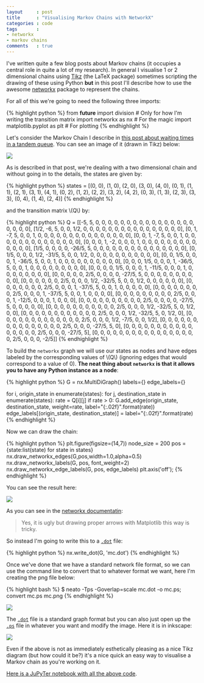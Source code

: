 ```yaml
---
layout     : post
title      : "Visualising Markov Chains with NetworkX"
categories : code
tags       :
- networkx
- markov chains
comments   : true
---
```


I've written quite a few blog posts about Markov chains (it occupies a central
role in quite a lot of my research). In general I visualise 1 or 2 dimensional
chains using [Tikz](http://www.texample.net/tikz/) (the LaTeX package) sometimes
scripting the drawing of these using Python **but** in this post I'll describe
how to use the awesome [networkx](https://networkx.github.io/) package to
represent the chains.

For all of this we're going to need the following three imports:

{% highlight python %}
from __future__ import division  # Only for how I'm writing the transition matrix
import networkx as nx  # For the magic
import matplotlib.pyplot as plt  # For plotting
{% endhighlight %}

Let's consider the Markov Chain I describe in [this post about waiting times in
a tandem
queue](http://vknight.org/unpeudemath/code/2014/09/19/the-expected-waiting-time-in-a-tandem-queue-with-blocking-using-sage/). You can see an image of it (drawn in Tikz) below:

![]({{site.baseurl}}/assets/images/small_chain.png)

As is described in that post, we're dealing with a two dimensional chain and
without going in to the details, the states are given by:

{% highlight python %}
states = [(0, 0),
          (1, 0),
          (2, 0),
          (3, 0),
          (4, 0),
          (0, 1),
          (1, 1),
          (2, 1),
          (3, 1),
          (4, 1),
          (0, 2),
          (1, 2),
          (2, 2),
          (3, 2),
          (4, 2),
          (0, 3),
          (1, 3),
          (2, 3),
          (3, 3),
          (0, 4),
          (1, 4),
          (2, 4)]
{% endhighlight %}

and the transition matrix \\(Q\\) by:

{% highlight python %}
Q = [[-5, 5, 0, 0, 0, 0, 0, 0, 0, 0, 0, 0, 0, 0, 0, 0, 0, 0, 0, 0, 0, 0],
     [1/2, -6, 5, 0, 0, 1/2, 0, 0, 0, 0, 0, 0, 0, 0, 0, 0, 0, 0, 0, 0, 0, 0],
     [0, 1, -7, 5, 0, 0, 1, 0, 0, 0, 0, 0, 0, 0, 0, 0, 0, 0, 0, 0, 0, 0],
     [0, 0, 1, -7, 5, 0, 0, 1, 0, 0, 0, 0, 0, 0, 0, 0, 0, 0, 0, 0, 0, 0],
     [0, 0, 0, 1, -2, 0, 0, 0, 1, 0, 0, 0, 0, 0, 0, 0, 0, 0, 0, 0, 0, 0],
     [1/5, 0, 0, 0, 0, -26/5, 5, 0, 0, 0, 0, 0, 0, 0, 0, 0, 0, 0, 0, 0, 0, 0],
     [0, 1/5, 0, 0, 0, 1/2, -31/5, 5, 0, 0, 1/2, 0, 0, 0, 0, 0, 0, 0, 0, 0, 0, 0],
     [0, 0, 1/5, 0, 0, 0, 1, -36/5, 5, 0, 0, 1, 0, 0, 0, 0, 0, 0, 0, 0, 0, 0],
     [0, 0, 0, 1/5, 0, 0, 0, 1, -36/5, 5, 0, 0, 1, 0, 0, 0, 0, 0, 0, 0, 0, 0],
     [0, 0, 0, 0, 1/5, 0, 0, 0, 1, -11/5, 0, 0, 0, 1, 0, 0, 0, 0, 0, 0, 0, 0],
     [0, 0, 0, 0, 0, 2/5, 0, 0, 0, 0, -27/5, 5, 0, 0, 0, 0, 0, 0, 0, 0, 0, 0],
     [0, 0, 0, 0, 0, 0, 2/5, 0, 0, 0, 1/2, -32/5, 5, 0, 0, 1/2, 0, 0, 0, 0, 0, 0],
     [0, 0, 0, 0, 0, 0, 0, 2/5, 0, 0, 0, 1, -37/5, 5, 0, 0, 1, 0, 0, 0, 0, 0],
     [0, 0, 0, 0, 0, 0, 0, 0, 2/5, 0, 0, 0, 1, -37/5, 5, 0, 0, 1, 0, 0, 0, 0],
     [0, 0, 0, 0, 0, 0, 0, 0, 0, 2/5, 0, 0, 0, 1, -12/5, 0, 0, 0, 1, 0, 0, 0],
     [0, 0, 0, 0, 0, 0, 0, 0, 0, 0, 2/5, 0, 0, 0, 0, -27/5, 5, 0, 0, 0, 0, 0],
     [0, 0, 0, 0, 0, 0, 0, 0, 0, 0, 0, 2/5, 0, 0, 0, 1/2, -32/5, 5, 0, 1/2, 0, 0],
     [0, 0, 0, 0, 0, 0, 0, 0, 0, 0, 0, 0, 2/5, 0, 0, 0, 1/2, -32/5, 5, 0, 1/2, 0],
     [0, 0, 0, 0, 0, 0, 0, 0, 0, 0, 0, 0, 0, 2/5, 0, 0, 0, 1/2, -7/5, 0, 0, 1/2],
     [0, 0, 0, 0, 0, 0, 0, 0, 0, 0, 0, 0, 0, 0, 0, 2/5, 0, 0, 0, -27/5, 5, 0],
     [0, 0, 0, 0, 0, 0, 0, 0, 0, 0, 0, 0, 0, 0, 0, 0, 2/5, 0, 0, 0, -27/5, 5],
     [0, 0, 0, 0, 0, 0, 0, 0, 0, 0, 0, 0, 0, 0, 0, 0, 0, 2/5, 0, 0, 0, -2/5]]
{% endhighlight %}

To build the `networkx` graph we will use our states as nodes and have edges
labeled by the corresponding values of \\(Q\\) (ignoring edges that would
correspond to a value of 0). **The neat thing about `networkx` is that it
allows you to have any Python instance as a node**:

{% highlight python %}
G = nx.MultiDiGraph()
labels={}
edge_labels={}

for i, origin_state in enumerate(states):
    for j, destination_state in enumerate(states):
        rate = Q[i][j]
        if rate > 0:
            G.add_edge(origin_state,
                       destination_state,
                       weight=rate,
                       label="{:.02f}".format(rate))
            edge_labels[(origin_state, destination_state)] = label="{:.02f}".format(rate)
{% endhighlight %}

Now we can draw the chain:

{% highlight python %}
plt.figure(figsize=(14,7))
node_size = 200
pos = {state:list(state) for state in states}
nx.draw_networkx_edges(G,pos,width=1.0,alpha=0.5)
nx.draw_networkx_labels(G, pos, font_weight=2)
nx.draw_networkx_edge_labels(G, pos, edge_labels)
plt.axis('off');
{% endhighlight %}

You can see the result here:

![]({{site.baseurl}}/assets/images/mc-matplotlib.svg)

As you can see in the [networkx documentatin](https://networkx.github.io/documentation/latest/reference/generated/networkx.drawing.nx_pylab.draw_networkx_edges.html):

> Yes, it is ugly but drawing proper arrows with Matplotlib this way is tricky.

So instead I'm going to write this to a
[`.dot`]({{site.baseurl}}/assets/images/mc.dot) file:

{% highlight python %}
nx.write_dot(G, 'mc.dot')
{% endhighlight %}

Once we've done that we have a standard network file format, so we can use the
command line to convert that to whatever format we want, here I'm creating the
png file below:

{% highlight bash %}
$ neato -Tps -Goverlap=scale mc.dot -o mc.ps; convert mc.ps mc.png
{% endhighlight %}

![]({{site.baseurl}}/assets/images/mc.png)

The [`.dot`]({{site.baseurl}}/assets/images/mc.dot) file is a standard graph
format but you can also just open up the
[`.ps`]({{site.baseurl}}/assets/images/mc.ps) file in whatever you want and
modify the image. Here it is in inkscape:

![]({{site.baseurl}}/assets/images/mc_in_inkscape.png)

Even if the above is not as immediately esthetically pleasing as a nice Tikz
diagram (but how could it be?) it's a nice quick an easy way to visualise a
Markov chain as you're working on it.

[Here is a JuPyTer notebook with all the above
code](https://github.com/drvinceknight/unpeudemath/blob/gh-pages/assets/code/Visualising%20Markov%20Chains.ipynb).
